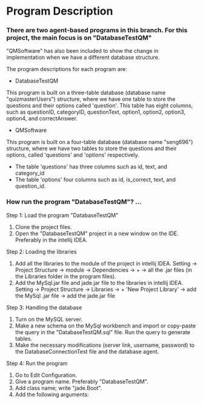 # Program Description

### There are two agent-based programs in this branch. For this project, the main focus is on "DatabaseTestQM"
"QMSoftware" has also been included to show the change in implementation when we have a different database structure.

The program descriptions for each program are:

  - DatabaseTestQM

This program is built on a three-table database (database name "quizmasterUsers") structure, where we have one table to store the questions and their options called 'question'. This table has eight columns, such as questionID, categoryID, questionText, option1, option2, option3, option4, and correctAnswer.
   
   - QMSoftware

This program is built on a four-table database (database name "seng696") structure, where we have two tables to store the questions and their options, called 'questions' and 'options' respectively.

  - The table 'questions' has three columns such as id, text, and category_id
  - The table 'options' four columns such as id, is_correct, text, and question_id.

### How run the program "DatabaseTestQM"? ...

Step 1: Load the program "DatabaseTestQM"

   1. Clone the project files.
   2. Open the "DatabaseTestQM" project in a new window on the IDE. Preferably in the intellij IDEA.

Step 2: Loading the libraries
   
  1. Add all the libraries to the module of the project in intellij IDEA. 
  Setting -> Project Structure -> module -> Dependencies -> + -> all the .jar files (in the Libraries folder in the program files).
  2. Add the MySql.jar file and jade.jar file to the libraries in intellij IDEA.
  Setting -> Project Structure -> Libraries -> + 'New Project Library' -> add the MySql .jar file -> add the jade.jar file

Step 3: Handling the database

   1. Turn on the MySQL server.
   2. Make a new schema on the MySql workbench and import or copy-paste the query in the "DatabaseTestQM.sql" file. Run the query to generate tables.
   3. Make the necessary modifications (server link, username, password) to the DatabaseConnectionTest file and the database agent.

Step 4: Run the program

1. Go to Edit Configuration.
2. Give a program name. Preferably "DatabaseTestQM".
3. Add class name; write "jade.Boot".
4. Add the following arguments:
